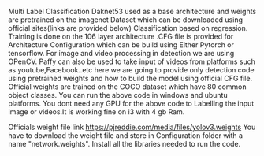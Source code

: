 Multi Label Classification
Daknet53 used as a base architecture and weights are pretrained on the imagenet Dataset which can be downloaded using official sites(links are provided below)
Classification based on regression.
Training is done on the 106 layer architecture .CFG file is provided for Architecture Configuration which can be build using Either
Pytorch or tensorflow.
For image and video  processing in detection we are using OPenCV.
Paffy can also be used to take input of videos from platforms such as youtube,Facebook..etc
here we are going to provide only detection code using pretrained weights and how to build the model using official CFG file.
Official weights are trained on the COCO dataset which have 80 common object classes.
You can run the above code in windows and ubuntu platforms.
You dont need any GPU for the above code to Labelling the input image or videos.It is working fine on i3 with 4 gb Ram.

Officials weight file link https://pjreddie.com/media/files/yolov3.weights
You have to download the weight file  and store in Configuration folder with a  name "network.weights".
Install all the libraries needed to run the code.

